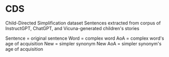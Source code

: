# CDS
Child-Directed Simplification dataset
Sentences extracted from corpus of InstructGPT, ChatGPT, and Vicuna-generated children's stories

Sentence = original sentence
Word = complex word
AoA = complex word's age of acquisition
New = simpler synonym 
New AoA = simpler synonym's age of acquisition
